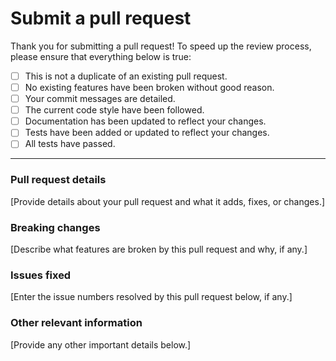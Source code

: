 # Submit a pull request

Thank you for submitting a pull request! To speed up the review process, please ensure that everything below
is true:

- [ ] This is not a duplicate of an existing pull request.
- [ ] No existing features have been broken without good reason.
- [ ] Your commit messages are detailed.
- [ ] The current code style have been followed.
- [ ] Documentation has been updated to reflect your changes.
- [ ] Tests have been added or updated to reflect your changes.
- [ ] All tests have passed.

---

### Pull request details

[Provide details about your pull request and what it adds, fixes, or changes.]

### Breaking changes

[Describe what features are broken by this pull request and why, if any.]

### Issues fixed

[Enter the issue numbers resolved by this pull request below, if any.]

### Other relevant information

[Provide any other important details below.]
